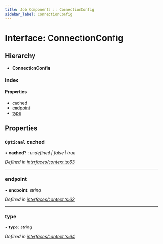 ```yaml
---
title: Job Components :: ConnectionConfig
sidebar_label: ConnectionConfig
---
```


# Interface: ConnectionConfig

## Hierarchy

* **ConnectionConfig**

### Index

#### Properties

* [cached](connectionconfig.md#optional-cached)
* [endpoint](connectionconfig.md#endpoint)
* [type](connectionconfig.md#type)

## Properties

### `Optional` cached

• **cached**? : *undefined | false | true*

*Defined in [interfaces/context.ts:63](https://github.com/terascope/teraslice/blob/6e018493/packages/job-components/src/interfaces/context.ts#L63)*

___

###  endpoint

• **endpoint**: *string*

*Defined in [interfaces/context.ts:62](https://github.com/terascope/teraslice/blob/6e018493/packages/job-components/src/interfaces/context.ts#L62)*

___

###  type

• **type**: *string*

*Defined in [interfaces/context.ts:64](https://github.com/terascope/teraslice/blob/6e018493/packages/job-components/src/interfaces/context.ts#L64)*
